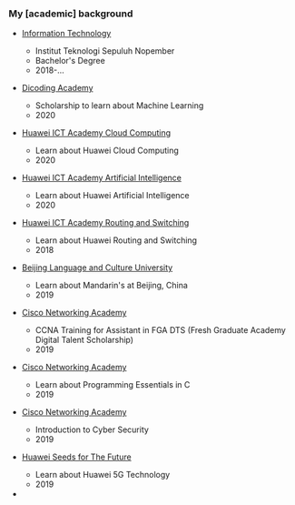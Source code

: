 ### My \[academic\] background

- [Information Technology]()

  - Institut Teknologi Sepuluh Nopember
  - Bachelor's Degree
  - 2018-...

- [Dicoding Academy]()

  - Scholarship to learn about Machine Learning
  - 2020

- [Huawei ICT Academy Cloud Computing]()

  - Learn about Huawei Cloud Computing
  - 2020

- [Huawei ICT Academy Artificial Intelligence]()

  - Learn about Huawei Artificial Intelligence
  - 2020

- [Huawei ICT Academy Routing and Switching]()

  - Learn about Huawei Routing and Switching
  - 2018

- [Beijing Language and Culture University]()

  - Learn about Mandarin's at Beijing, China
  - 2019

- [Cisco Networking Academy]()

  - CCNA Training for Assistant in FGA DTS (Fresh Graduate Academy Digital Talent Scholarship)
  - 2019

- [Cisco Networking Academy]()

  - Learn about Programming Essentials in C
  - 2019

- [Cisco Networking Academy]()

  - Introduction to Cyber Security
  - 2019

- [Huawei Seeds for The Future]()

  - Learn about Huawei 5G Technology
  - 2019

- 